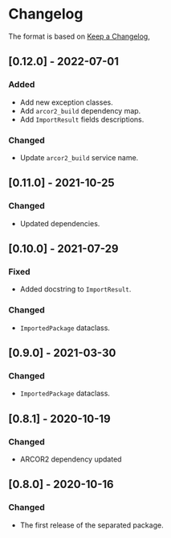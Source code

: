 # Changelog

The format is based on [Keep a Changelog](https://keepachangelog.com/en/1.0.0/),

## [0.12.0] - 2022-07-01

### Added

- Add new exception classes.
- Add `arcor2_build` dependency map.
- Add `ImportResult` fields descriptions.

### Changed
- Update `arcor2_build` service name.

## [0.11.0] - 2021-10-25

### Changed

- Updated dependencies.


## [0.10.0] - 2021-07-29

### Fixed

- Added docstring to `ImportResult`.

### Changed
- `ImportedPackage` dataclass.

## [0.9.0] - 2021-03-30

### Changed
- `ImportedPackage` dataclass.

## [0.8.1] - 2020-10-19

### Changed
- ARCOR2 dependency updated

## [0.8.0] - 2020-10-16
### Changed
- The first release of the separated package.